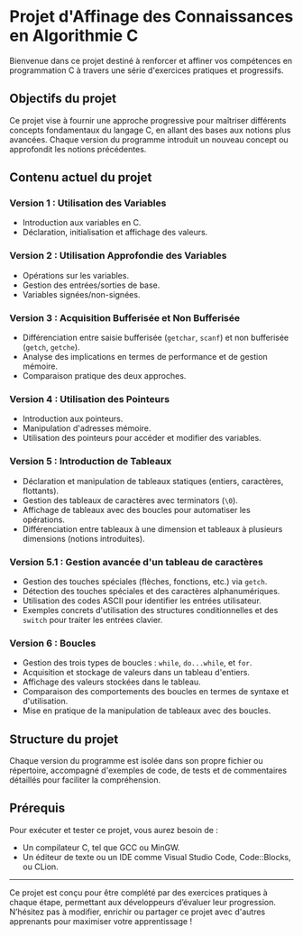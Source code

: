 # Projet d'Affinage des Connaissances en Algorithmie C

Bienvenue dans ce projet destiné à renforcer et affiner vos compétences en programmation C à travers une série d'exercices pratiques et progressifs.

## Objectifs du projet
Ce projet vise à fournir une approche progressive pour maîtriser différents concepts fondamentaux du langage C, en allant des bases aux notions plus avancées. Chaque version du programme introduit un nouveau concept ou approfondit les notions précédentes.

## Contenu actuel du projet

### Version 1 : Utilisation des Variables
- Introduction aux variables en C.
- Déclaration, initialisation et affichage des valeurs.

### Version 2 : Utilisation Approfondie des Variables
- Opérations sur les variables.
- Gestion des entrées/sorties de base.
- Variables signées/non-signées.

### Version 3 : Acquisition Bufferisée et Non Bufferisée
- Différenciation entre saisie bufferisée (`getchar`, `scanf`) et non bufferisée (`getch`, `getche`).
- Analyse des implications en termes de performance et de gestion mémoire.
- Comparaison pratique des deux approches.

### Version 4 : Utilisation des Pointeurs
- Introduction aux pointeurs.
- Manipulation d'adresses mémoire.
- Utilisation des pointeurs pour accéder et modifier des variables.

### Version 5 : Introduction de Tableaux
- Déclaration et manipulation de tableaux statiques (entiers, caractères, flottants).
- Gestion des tableaux de caractères avec terminators (`\0`).
- Affichage de tableaux avec des boucles pour automatiser les opérations.
- Différenciation entre tableaux à une dimension et tableaux à plusieurs dimensions (notions introduites).

### Version 5.1 : Gestion avancée d'un tableau de caractères
- Gestion des touches spéciales (flèches, fonctions, etc.) via `getch`.
- Détection des touches spéciales et des caractères alphanumériques.
- Utilisation des codes ASCII pour identifier les entrées utilisateur.
- Exemples concrets d'utilisation des structures conditionnelles et des `switch` pour traiter les entrées clavier.

### Version 6 : Boucles
- Gestion des trois types de boucles : `while`, `do...while`, et `for`.
- Acquisition et stockage de valeurs dans un tableau d'entiers.
- Affichage des valeurs stockées dans le tableau.
- Comparaison des comportements des boucles en termes de syntaxe et d'utilisation.
- Mise en pratique de la manipulation de tableaux avec des boucles.

## Structure du projet
Chaque version du programme est isolée dans son propre fichier ou répertoire, accompagné d'exemples de code, de tests et de commentaires détaillés pour faciliter la compréhension.

## Prérequis
Pour exécuter et tester ce projet, vous aurez besoin de :
- Un compilateur C, tel que GCC ou MinGW.
- Un éditeur de texte ou un IDE comme Visual Studio Code, Code::Blocks, ou CLion.

---

Ce projet est conçu pour être complété par des exercices pratiques à chaque étape, permettant aux développeurs d’évaluer leur progression. N’hésitez pas à modifier, enrichir ou partager ce projet avec d'autres apprenants pour maximiser votre apprentissage !
